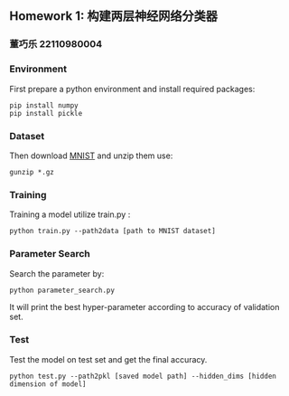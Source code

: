 ## Homework 1: 构建两层神经网络分类器

### 董巧乐 22110980004

### Environment

First prepare a python environment and install required packages:

```
pip install numpy
pip install pickle
```


### Dataset

Then download [MNIST](http://yann.lecun.com/exdb/mnist/) and unzip them use:
```
gunzip *.gz
```

### Training

Training a model utilize train.py :
```
python train.py --path2data [path to MNIST dataset]
```

### Parameter Search

Search the parameter by:
```
python parameter_search.py
```

It will print the best hyper-parameter according to accuracy of validation set.

### Test

Test the model on test set and get the final accuracy.

```
python test.py --path2pkl [saved model path] --hidden_dims [hidden dimension of model]
```
